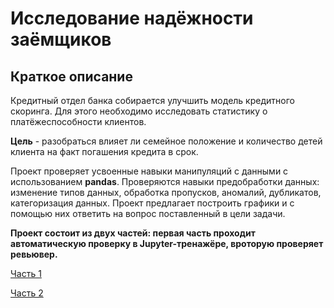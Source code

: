# Исследование надёжности заёмщиков

## Краткое описание
Кредитный отдел банка собирается улучшить модель кредитного скоринга.
Для этого необходимо исследовать статистику о платёжеспособности клиентов.

**Цель** - разобраться влияет ли семейное положение и количество детей 
клиента на факт погашения кредита в срок. 

Проект проверяет усвоенные навыки манипуляций с данными с использованием **pandas**.
Проверяются навыки предобработки данных: изменение типов данных, обработка пропусков, аномалий, дубликатов,
категоризация данных. Проект предлагает построить графики и с помощью них ответить на вопрос
поставленный в цели задачи.

**Проект состоит из двух частей: первая часть проходит автоматическую проверку 
в Jupyter-тренажёре, вроторую проверяет ревьювер.**

[Часть 1](/project_2_1.ipynb)

[Часть 2](/project_2_2.ipynb)
